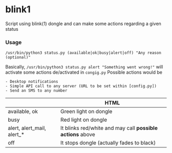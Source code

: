 # blink1
Script using blink(1) dongle and can make some actions regarding a given status

### Usage
```
/usr/bin/python3 status.py (available|ok|busy|alert|off) "Any reason (optional)"
```
Basically, `/usr/bin/python3 status.py alert "Something went wrong!"` will activate some actions de/activated in `congig.py`
Possible actions would be

    - Desktop notifications
    - Simple API call to any server (URL to be set within [config.py])
    - Send an SMS to any number

|                            | HTML                                                        |
|----------------------------|-------------------------------------------------------------|
| available, ok              | Green light on dongle                                       |
| busy                       | Red light on dongle                                         |
| alert, alert_mail, alert_* | It blinks red/white and may call **possible actions** above |
| off                        | It stops dongle (actually fades to black)                   |


